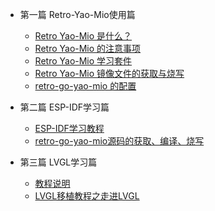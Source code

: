 <!-- docs/_sidebar.md -->

- 第一篇 Retro-Yao-Mio使用篇
  
  - [Retro Yao-Mio 是什么？](Retro-Yao-Mio/chapter1-1.md)
  - [Retro Yao-Mio 的注意事项](Retro-Yao-Mio/chapter1-2.md)
  - [Retro Yao-Mio 学习套件](Retro-Yao-Mio/chapter1-3.md)
  - [Retro Yao-Mio 镜像文件的获取与烧写](Retro-Yao-Mio/chapter1-4.md)
  - [retro-go-yao-mio 的配置](Retro-Yao-Mio/chapter1-5.md)

- 第二篇 ESP-IDF学习篇

  - [ESP-IDF学习教程](Retro-Yao-Mio/chapter2-1.md)
  - [retro-go-yao-mio源码的获取、编译、烧写](Retro-Yao-Mio/chapter2-2.md)

- 第三篇 LVGL学习篇

  - [教程说明](Retro-Yao-Mio/chapter3-1.md)
  - [LVGL移植教程之走进LVGL](Retro-Yao-Mio/chapter3-2.md)